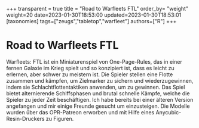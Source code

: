 +++
transparent = true
title = "Road to Warfleets FTL"
order_by= "weight"
weight=20
date=2023-01-30T18:53:00
updated=2023-01-30T18:53:01
[taxonomies]
tags=["zeugs","tabletop","warfleet"]
authors=["R"]
+++

# Road to Warfleets FTL

Warfleets: FTL ist ein Miniaturenspiel von One-Page-Rules, das in einer fernen Galaxie im Krieg spielt und so konzipiert ist, dass es leicht zu erlernen, aber schwer zu meistern ist.
Die Spieler stellen eine Flotte zusammen und kämpfen, um Zielmarker zu sichern und wiederzugewinnen, indem sie Schlachtflottentaktiken anwenden, um zu gewinnen. Das Spiel bietet alternierende Schiffsphasen und brutal schnelle Kämpfe, welche die Spieler zu jeder Zeit beschäftigen.
Ich habe bereits bei einer älteren Version angefangen und mir einige Freunde gesucht um einzusteigen. Die Modelle wurden über das OPR-Patreon erworben und mit Hilfe eines Anycubic-Resin-Druckers zu Figuren.

<!-- more -->
